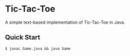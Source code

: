 # Tic-Tac-Toe
A simple text-based implementation of Tic-Tac-Toe in Java.

## Quick Start
```console
$ javac Game.java && java Game
```

